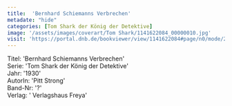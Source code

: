 ```yaml
---
title:  'Bernhard Schiemanns Verbrechen'
metadate: "hide"
categories: [Tom Shark der König der Detektive]
image: '/assets/images/coverart/Tom Shark/1141622084_00000010.jpg'
visit: 'https://portal.dnb.de/bookviewer/view/1141622084#page/n0/mode/2up'
---
```

Titel: 'Bernhard Schiemanns Verbrechen' <br>
Serie: 'Tom Shark der König der Detektive' <br>
Jahr: '1930' <br>
AutorIn: 'Pitt Strong' <br>
Band-Nr: '?' <br>
Verlag: ' Verlagshaus Freya'